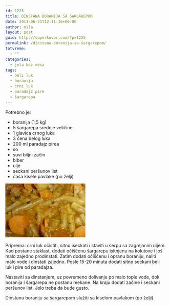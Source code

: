 ```yaml
---
id: 1225
title: DINSTANA BORANIJA SA ŠARGAREPOM
date: 2011-06-21T12:11:16+00:00
author: mila
layout: post
guid: http://superkuvar.com/?p=1225
permalink: /dinstana-boranija-sa-šargarepom/
totvreme:
  - ""
categories:
  - jela bez mesa
tags:
  - beli luk
  - boranija
  - crni luk
  - paradajz pire
  - šargarepa
---
```

Potrebno je:

  * boranija (1,5 kg)
  * 5 šargarepa srednje veličine
  * 1 glavica crnog luka
  * 3 čena belog luka
  * 200 ml paradajz pirea
  * so
  * suvi biljni začin
  * biber
  * ulje
  * seckani peršunov list
  * čaša kisele pavlake (po želji)

<img class="alignnone size-full wp-image-1226" title="dinstanaboranija" src="/wp-content/uploads/2011/06/dinstanaboranija-e1308658233518.jpg" alt="" width="250" height="168" /> 

Priprema: crni luk očistiti, sitno iseckati i staviti u šerpu sa zagrejanim uljem. Kad postane staklast, dodati očišćenu šargarepu isitnjenu na kolutove i još malo zajedno prodinstati. Zatim dodati očišćenu i opranu boraniju, naliti malo vode i dinstati zajedno. Posle 15-20 minuta dodati sitno seckani beli luk i pire od paradajza.

Nastaviti sa dinstanjem, uz povremeno dolivanje po malo tople vode, dok boranija i šargarepa ne postanu mekane. Na kraju dodati začine i seckani peršunov list. Jelo treba da bude gusto.

Dinstanu boraniju sa šargarepom služiti sa kiselom pavlakom (po želji).